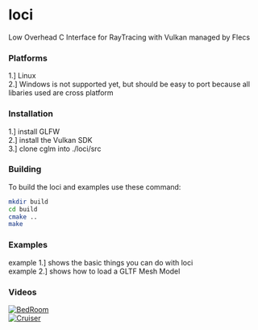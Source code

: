 # loci
Low Overhead C Interface for RayTracing with Vulkan managed by Flecs


### Platforms
1.] Linux\
2.] Windows is not supported yet, but should be easy to port because all libaries used are cross platform

### Installation
1.] install GLFW\
2.] install the Vulkan SDK\
3.] clone cglm into ./loci/src

### Building
To build the loci and examples use these command:
``` bash
mkdir build
cd build
cmake ..
make
```

### Examples
example 1.] shows the basic things you can do with loci\
example 2.] shows how to load a  GLTF Mesh Model

### Videos
[![BedRoom](https://img.youtube.com/vi/BdG7o-ZKQBU/0.jpg)](https://www.youtube.com/watch?v=BdG7o-ZKQBU)\
[![Cruiser](https://img.youtube.com/vi/433pYL13wEY/0.jpg)](https://www.youtube.com/watch?v=433pYL13wEY)
